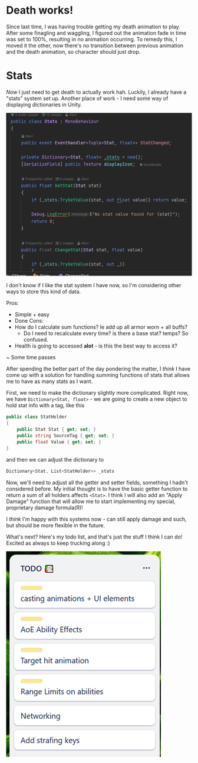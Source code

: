 # Death works!

Since last time, I was having trouble getting my death animation to play. After some finagling and waggling, I figured out the animation fade in time was set to 100%, resulting in no animation occurring. To remedy this, I moved it the other, now there's no transition between previous animation and the death animation, so character should just drop.
# Stats

*Now* I just need to get death to actually work hah. Luckily, I already have a "stats" system set up. Another place of work - I need some way of displaying dictionaries in Unity.

![](https://github.com/ikeos2/RPGProject/blob/main/Images/Stats.png)

I don't know if I like the stat system I have now, so I'm considering other ways to store this kind of data. 

Pros: 
* Simple + easy
* Done
Cons:
* How do I calculate sum functions? Ie add up all armor worn + all buffs?
	* Do I need to recalculate every time? is there a base stat? temps? So confused.
* Health is going to accessed **alot** - is this the best way to access it?

~ Some time passes

After spending the better part of the day pondering the matter, I *think* I have come up with a solution for handling summing functions of stats that allows me to have as many stats as I want.

First, we need to make the dictionary slightly more complicated. 
Right now, we have `Dictionary<Stat, float>` - we are going to create a new object to hold stat info with a tag, like this

```C#
public class StatHolder  
{  
    public Stat Stat { get; set; }  
    public string SourceTag { get; set; }  
    public float Value { get; set; }  
}
```

and then we can adjust the dictionary to

```C#
Dictionary<Stat, List<StatHolder>> _stats
```

Now, we'll need to adjust all the getter and setter fields, something I hadn't considered before.
My initial thought is to have the basic getter function to return a sum of all holders affects `<Stat>`. I think I will also add an "Apply Damage" function that will allow me to start implementing my special, proprietary damage formula(R)!

I *think* I'm happy with this systems now - can still apply damage and such, but should be more flexible in the future.

What's next? Here's my todo list, and that's just the stuff I think I can do! Excited as always to keep trucking along :)

![](https://github.com/ikeos2/RPGProject/blob/main/Images/todo-2.png)